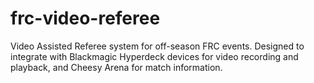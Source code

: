# frc-video-referee
Video Assisted Referee system for off-season FRC events. Designed to integrate with Blackmagic Hyperdeck devices for video recording and playback, and Cheesy Arena for match information.
